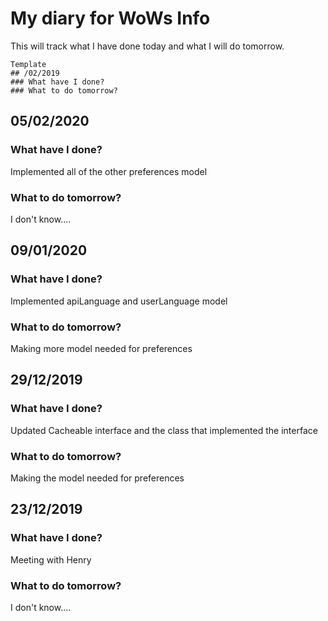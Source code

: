 # My diary for WoWs Info
This will track what I have done today and what I will do tomorrow.
~~~
Template
## /02/2019
### What have I done?
### What to do tomorrow?
~~~

## 05/02/2020
### What have I done?
Implemented all of the other preferences model
### What to do tomorrow?
I don't know....

## 09/01/2020
### What have I done?
Implemented apiLanguage and userLanguage model
### What to do tomorrow?
Making more model needed for preferences

## 29/12/2019
### What have I done?
Updated Cacheable interface and the class that implemented the interface
### What to do tomorrow?
Making the model needed for preferences

## 23/12/2019
### What have I done?
Meeting with Henry
### What to do tomorrow?
I don't know....

